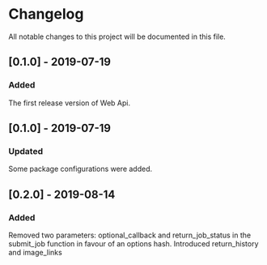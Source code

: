 # Changelog
All notable changes to this project will be documented in this file.

## [0.1.0] - 2019-07-19
### Added
The first release version of Web Api.

## [0.1.0] - 2019-07-19
### Updated
Some package configurations were added.

## [0.2.0] - 2019-08-14
### Added
Removed two parameters: optional_callback and return_job_status in the submit_job function in favour of an options hash.
Introduced return_history and image_links
